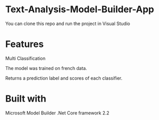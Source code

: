 # Text-Analysis-Model-Builder-App

You can clone this repo and run the project in Visual Studio

# Features

Multi Classification

The model was trained on french data.

Returns a prediction label and scores of each classifier. 


# Built with
Microsoft Model Builder
.Net Core framework 2.2
